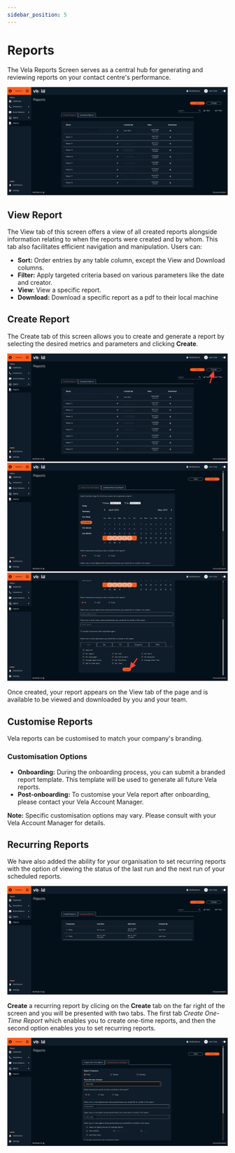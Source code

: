 ```yaml
---
sidebar_position: 5
---
```


# Reports

The Vela Reports Screen serves as a central hub for generating and reviewing
reports on your contact centre's performance.


![alt text](../img/screenshots/Reports%2001.png)

## View Report

The View tab of this screen offers a view of all created reports alongside information relating to
when the reports were created and by whom. This tab also facilitates efficient navigation and
manipulation. Users can:

- **Sort:** Order entries by any table column, except the View and Download columns. 
- **Filter:** Apply targeted criteria based on various parameters like the date and creator. 
- **View**: View a specific report. 
- **Download:** Download a specific report as a pdf to their local machine


## Create Report

The Create tab of this screen allows you to create and generate a report by selecting the desired
metrics and parameters and clicking **Create**.

![alt text](../img/screenshots/Create%20Rep.png)
![alt text](../img/screenshots/Create%2000.png)
![alt text](../img/screenshots/create001.png)

Once created, your report appears on the View tab of the page and is available to be viewed and downloaded by you and your team.


## Customise Reports

Vela reports can be customised to match your company's branding.

### Customisation Options
- **Onboarding:** During the onboarding process, you can submit a branded report template. This template will be used to generate all future Vela reports.
- **Post-onboarding:** To customise your Vela report after onboarding, please contact your Vela Account Manager.

**Note:** Specific customisation options may vary. Please consult with your Vela Account Manager for details.


## Recurring Reports

We have also added the ability for your organisation to set recurring reports with the option of viewing the status of the last run and the next run of your scheduled reports.

![alt text](../img/screenshots/Recurring%20Rep.png)

**Create** a recurring report by clicing on the **Create** tab on the far right of the screen and you will be presented with two tabs. The first tab *Create One-Time Report* which enables you to create one-time reports, and then the second option enables you to set recurring reports.

![alt text](../img/screenshots/Create%20One-Time%20Report1.png)


